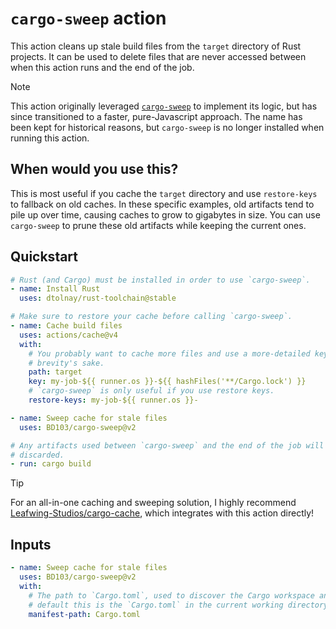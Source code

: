 # `cargo-sweep` action

This action cleans up stale build files from the `target` directory of Rust projects. It can be used to delete files that are never accessed between when this action runs and the end of the job.

> [!NOTE]
>
> This action originally leveraged [`cargo-sweep`](https://github.com/holmgr/cargo-sweep) to
> implement its logic, but has since transitioned to a faster, pure-Javascript approach. The name
> has been kept for historical reasons, but `cargo-sweep` is no longer installed when running this
> action.

## When would you use this?

This is most useful if you cache the `target` directory and use `restore-keys` to fallback on old caches. In these specific examples, old artifacts tend to pile up over time, causing caches to grow to gigabytes in size. You can use `cargo-sweep` to prune these old artifacts while keeping the current ones.

## Quickstart

```yml
# Rust (and Cargo) must be installed in order to use `cargo-sweep`.
- name: Install Rust
  uses: dtolnay/rust-toolchain@stable

# Make sure to restore your cache before calling `cargo-sweep`.
- name: Cache build files
  uses: actions/cache@v4
  with:
    # You probably want to cache more files and use a more-detailed key. This is kept short for
    # brevity's sake.
    path: target
    key: my-job-${{ runner.os }}-${{ hashFiles('**/Cargo.lock') }}
    # `cargo-sweep` is only useful if you use restore keys.
    restore-keys: my-job-${{ runner.os }}-

- name: Sweep cache for stale files
  uses: BD103/cargo-sweep@v2

# Any artifacts used between `cargo-sweep` and the end of the job will be kept, the rest will be
# discarded.
- run: cargo build
```

> [!TIP]
>
> For an all-in-one caching and sweeping solution, I highly recommend [Leafwing-Studios/cargo-cache](https://github.com/Leafwing-Studios/cargo-cache), which integrates with this action directly!

## Inputs

```yml
- name: Sweep cache for stale files
  uses: BD103/cargo-sweep@v2
  with:
    # The path to `Cargo.toml`, used to discover the Cargo workspace and `target` directory. By
    # default this is the `Cargo.toml` in the current working directory.
    manifest-path: Cargo.toml
```
